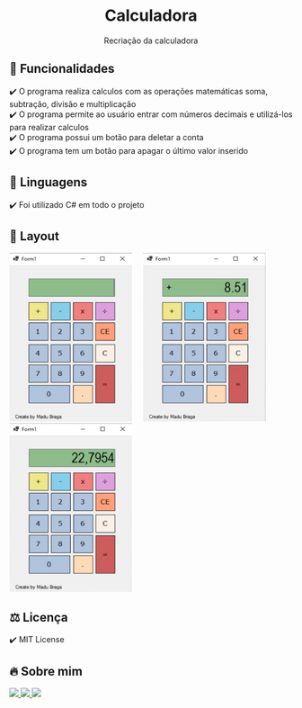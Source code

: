 <h1 align="center"> Calculadora </h1>
<p align="center">Recriação da calculadora

## 🎯 Funcionalidades
✔️ O programa realiza calculos com as operações matemáticas soma, subtração, divisão e multiplicação <br>
✔️ O programa permite ao usuário entrar com números decimais e utilizá-los para realizar calculos <br>
✔️ O programa possui um botão para deletar a conta <br>
✔️ O programa tem um botão para apagar o último valor inserido

## 🚀 Linguagens
✔️ Foi utilizado C# em todo o projeto

## 🎨 Layout
<p align="left">
      <img src="img 1.png" width="218" height="300"> &nbsp; &nbsp; 
      <img src="img 2.png" width="218" height="300"> &nbsp; &nbsp;  
      <img src="img 3.png" width="218" height="300"> &nbsp; &nbsp; 
      
## ⚖️ Licença
✔️ MIT License

## 🔥 Sobre mim 
  <div>
  <p align="leftr">
  <a href = "https://mail.google.com/mail/u/1/#inbox"><img src="https://img.shields.io/badge/-Gmail-%23EA4335?style=for-the-badge&logo=gmail&logoColor=white" target="_blank">
  </a>
  <a href="https://www.linkedin.com/in/maria-eduarda-macedo-braga-4663bb208/e" target="_blank"><img src="https://img.shields.io/badge/-LinkedIn-%230077B5?style=for-the-badge&logo=linkedin&logoColor=white" target="_blank">
  </a> 
  <a href="https://www.instagram.com/_maria_2k03/?hl=pt-br" target="_blank"><img src="https://img.shields.io/badge/-Instagram-%23E4405F?style=for-the-badge&logo=instagram&logoColor=white" target="_blank">
  </a>
</div></p>
